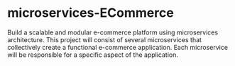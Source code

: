 # microservices-ECommerce
Build a scalable and modular e-commerce platform using microservices architecture. This project will consist of several microservices that collectively create a functional e-commerce application. Each microservice will be responsible for a specific aspect of the application.
